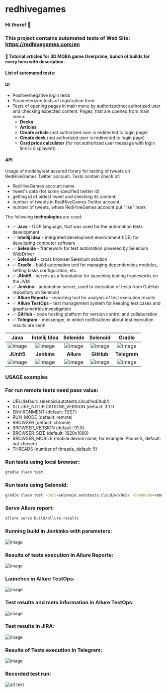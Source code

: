 # redhivegames
### Hi there! :rocket:

### This project contains automated tests of Web Site: https://redhivegames.com/en
#### :space_invader: Tutorial articles for 3D MOBA game Overprime, bunch of builds for every hero with description.

#### List of automated tests:

#### UI
-	Positive/negative login tests
-	Parameterized tests  of registration form
-	Tests of opening pages in main menu by authorized/not authorized user and checking expected content. Pages, that are opened from main menu:
    - **Decks**
    - **Articles**
    - **Create article** (not authorized user is redirected to login page)
    - **Create deck** (not authorized user is redirected to login page)
    - **Card price calculator** (for not authorized user message with login link is displayed))

#### API
Usage of models/rest assured library for testing of tweets on RedHiveGames Twitter account. Tests contain check of:
-	RedHiveGames account name
-	tweet's data (for some specified twitter id)
-	getting id of oldest tweet and checking its content
-	number of tweets in RedHiveGames Twitter account
-	number of tweets, where RedHiveGames account put “like” mark


The following **technologies** are used:

* :white_check_mark: **Java**  - OOP language, that was used for the automation tests development
* :white_check_mark: **Intellij Idea**  - integrated development environment (IDE) for developing computer software 
* :white_check_mark: **Selenide** - framework for test automation powered by Selenium WebDriver
* :white_check_mark: **Selenoid** - cross browser Selenium solution
* :white_check_mark: **Gradle** - build automation tool for managing dependencies modules, setting tasks configuration, etc.
* :white_check_mark: **JUnit5** - serves as a foundation for launching testing frameworks on the JVM
* :white_check_mark: **Jenkins** - automation server, used to execution of tests from GutHub repository on Selenoid
* :white_check_mark: **Allure Reports** - reporting tool for analysis of test execution results
* :white_check_mark: **Allure TestOps** - test management system for keeping test cases and graphs/metrics investigation
* :white_check_mark: **GitHub** - code hosting platform for version control and collaboration
* :white_check_mark: **Telegram** - messenger, in which notifications about test execution results are sent!  


Java | Intellij Idea | Selenide | Selenoid | Gradle |
:---------: | :---------: | :---------: | :---------: | :---------: 
![image](https://user-images.githubusercontent.com/86851419/129460968-afa39d7b-2b6c-4cfe-a4d7-a832b2241964.png) | ![image](https://user-images.githubusercontent.com/86851419/129460290-f0bb0b77-ced9-41d0-96e3-3b51e6e9c1c4.png) | ![image](https://user-images.githubusercontent.com/86851419/129460419-c463163c-0c76-46d6-9416-0ee4ec26b879.png) |![image](https://user-images.githubusercontent.com/86851419/129460507-e47ea71f-e8e0-4dfa-a5be-fa88bbd79522.png) | ![image](https://user-images.githubusercontent.com/86851419/129461122-84b505ee-c082-44da-a100-226d47f6a665.png)
**JUnit5** | **Jenkins** | **Allure** |**GitHub** | **Telegram**
![image](https://user-images.githubusercontent.com/86851419/129460565-68f2b13e-0f71-4510-9266-21c1bf95d55b.png)| ![image](https://user-images.githubusercontent.com/86851419/129460671-00864a0c-a1e9-415b-9df3-25062b4ee5ca.png) | ![image](https://user-images.githubusercontent.com/86851419/129460019-82755ea3-50b7-4d91-a5d0-f98430544079.png) |![image](https://user-images.githubusercontent.com/86851419/129461200-cc199a3e-8a0b-4879-883b-ca0c7b8e7d9c.png) |![image](https://user-images.githubusercontent.com/86851419/129460847-d77a8a9d-0022-440f-b0f4-96dde9d22e58.png)

### USAGE examples

### For run remote tests need pass value:
* URL(default: selenoid.autotests.cloud/wd/hub/)
* ALLURE_NOTIFICATIONS_VERSION (default: 3.1.1)
* ENVIRONMENT (default: TEST)
* RUN_MODE (default: remote)
* BROWSER (default: chrome)
* BROWSER_VERSION (default: 91.0)
* BROWSER_SIZE (default: 1920x1080)
* BROWSER_MOBILE (mobile device name, for example iPhone X, default: not chosen)
* THREADS (number of threads, default: 5)


### Run tests using local browser:
```bash
gradle clean test
```

### Run tests using Selenoid:
```bash
gradle clean test -Durl=selenoid.autotests.cloud/wd/hub/ -DrunMode=remote
```

### Serve Allure report:
```bash
allure serve build/allure-results
```
### Running build in Jenkinks with parameters:
![image](https://user-images.githubusercontent.com/86851419/139532353-a685f319-9ee8-408d-bc9d-2969417e79e8.png)

### Results of tests execution in Allure Reports: 
![image](https://user-images.githubusercontent.com/86851419/139345770-2ee7d7ce-bf70-4ecb-94d1-7bd204f8a2a2.png)

### Launches in Allure TestOps:
![image](https://user-images.githubusercontent.com/86851419/139475971-bfe88afc-4077-4d3d-a470-00803fb06a01.png)

### Test results and meta information in Allure TestOps:
![image](https://user-images.githubusercontent.com/86851419/139531412-a0e12f9b-87b9-4451-aa5d-e95440c6d6bb.png)

### Test results in JIRA:
![image](https://user-images.githubusercontent.com/86851419/139532148-4ed434ae-9f9d-4cf3-b348-a5364714d8c7.png)

### Results of Tests execution in Telegram:
![image](https://user-images.githubusercontent.com/86851419/139345085-88f8dd73-ba9d-4438-b2b1-a8d8be39ca2b.png)

### Recorded test run:
![alt text](https://github.com/rocketby/redhives/blob/master/src/test/resources/video/testrun.gif "Tests execution recorded")


